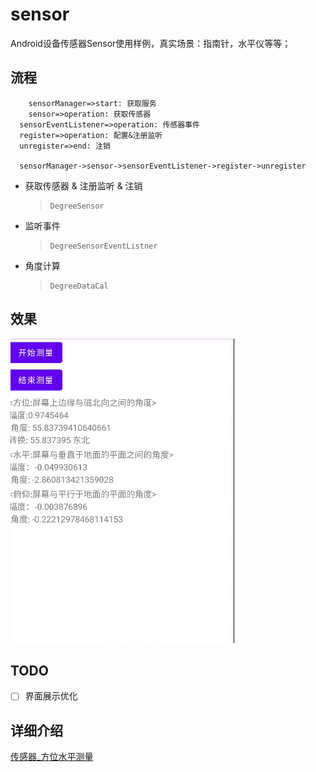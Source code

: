 # sensor
Android设备传感器Sensor使用样例，真实场景：指南针，水平仪等等；

## 流程

```flow
 	sensorManager=>start: 获取服务
 	sensor=>operation: 获取传感器
  sensorEventListener=>operation: 传感器事件
  register=>operation: 配置&注册监听
  unregister=>end: 注销
  
  sensorManager->sensor->sensorEventListener->register->unregister
```

* 获取传感器 & 注册监听 & 注销

  > ```
  > DegreeSensor
  > ```

* 监听事件

  > ```
  > DegreeSensorEventListner
  > ```

* 角度计算

  > ```
  > DegreeDataCal
  > ```

## 效果

![demo1](demo/demo1.png)

## TODO

* [ ] 界面展示优化

## 详细介绍

[传感器_方位水平测量](https://thorjay.github.io/2022/09/21/%E4%BC%A0%E6%84%9F%E5%99%A8-%E6%96%B9%E4%BD%8D%E6%B0%B4%E5%B9%B3%E6%B5%8B%E9%87%8F/)

